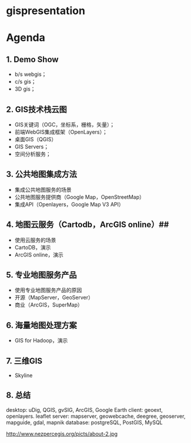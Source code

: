 gispresentation
===============

# Agenda #

## 1. Demo Show ##
- b/s webgis；
- c/s gis；
- 3D gis；

## 2. GIS技术栈云图 ##
- GIS关键词（OGC，坐标系，栅格，矢量）；
- 前端WebGIS集成框架（OpenLayers）；
- 桌面GIS（QGIS）
- GIS Servers；
- 空间分析服务；

## 3. 公共地图集成方法 ##
- 集成公共地图服务的场景
- 公共地图服务提供商（Google Map，OpenStreetMap）
- 集成API（Openlayers，Google Map V3 API）

## 4. 地图云服务（Cartodb，ArcGIS online）##
- 使用云服务的场景
- CartoDB，演示
- ArcGIS online，演示

## 5. 专业地图服务产品 ##
- 使用专业地图服务产品的原因
- 开源（MapServer，GeoServer）
- 商业（ArcGIS，SuperMap）

## 6. 海量地图处理方案 ##
- GIS for Hadoop，演示

## 7. 三维GIS ##
- Skyline

## 8. 总结 ##


desktop: uDig, QGIS, gvSIG, ArcGIS, Google Earth
client: geoext, openlayers. leaflet
server: mapserver, geowebcache, deegree, geoserver, mapguide, gdal, mapnik
database: postgreSQL, PostGIS, MySQL


http://www.nezpercegis.org/picts/about-2.jpg
